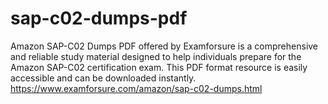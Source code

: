 # sap-c02-dumps-pdf
Amazon SAP-C02 Dumps PDF offered by Examforsure is a comprehensive and reliable study material designed to help individuals prepare for the Amazon SAP-C02 certification exam. This PDF format resource is easily accessible and can be downloaded instantly. https://www.examforsure.com/amazon/sap-c02-dumps.html
